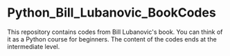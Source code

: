 # Python_Bill_Lubanovic_BookCodes
This repository contains codes from Bill Lubanovic's book.  You can think of it as a Python course for beginners. The content of the codes ends at the intermediate level.

